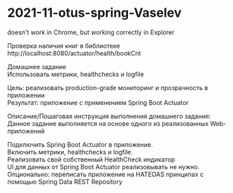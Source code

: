 # 2021-11-otus-spring-Vaselev
doesn't work in Chrome, but working correctly in Explorer


Проверка наличия книг в библиотеке   
http://localhost:8080/actuator/health/bookCnt   

Домашнее задание   
Использовать метрики, healthchecks и logfile   

Цель: реализовать production-grade мониторинг и прозрачность в приложении   
Результат: приложение с применением Spring Boot Actuator   

Описание/Пошаговая инструкция выполнения домашнего задания:   
Данное задание выполняется на основе одного из реализованных Web-приложений   

Подключить Spring Boot Actuator в приложение.   
Включить метрики, healthchecks и logfile.  
Реализовать свой собственный HealthCheck индикатор   
UI для данных от Spring Boot Actuator реализовывать не нужно.   
Опционально: переписать приложение на HATEOAS принципах с помощью Spring Data REST Repository